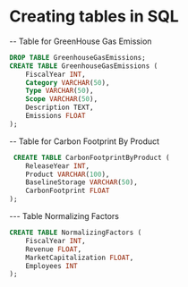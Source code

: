 # Creating tables in SQL 

-- Table for GreenHouse Gas Emission 
```sql
DROP TABLE GreenhouseGasEmissions;
CREATE TABLE GreenhouseGasEmissions (
    FiscalYear INT,
    Category VARCHAR(50),
    Type VARCHAR(50),
    Scope VARCHAR(50),
    Description TEXT,
    Emissions FLOAT
);
```

-- Table for Carbon Footprint By Product
```sql 
 CREATE TABLE CarbonFootprintByProduct (
    ReleaseYear INT,
    Product VARCHAR(100),
    BaselineStorage VARCHAR(50),
    CarbonFootprint FLOAT
);
```

--- Table Normalizing Factors
```sql
CREATE TABLE NormalizingFactors (
    FiscalYear INT,
    Revenue FLOAT,
    MarketCapitalization FLOAT,
    Employees INT
);
```
